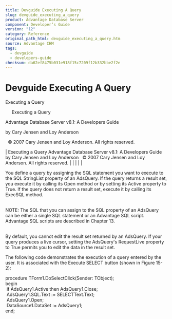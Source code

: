 ```yaml
---
title: Devguide Executing A Query
slug: devguide_executing_a_query
product: Advantage Database Server
component: Developer’s Guide
version: "12"
category: Reference
original_path_html: devguide_executing_a_query.htm
source: Advantage CHM
tags:
  - devguide
  - developers-guide
checksum: da62ef8475b031e918f15c7209f12b332bbe2f2e
---
```


# Devguide Executing A Query

Executing a Query

     Executing a Query

Advantage Database Server v8.1: A Developers Guide

by Cary Jensen and Loy Anderson

  © 2007 Cary Jensen and Loy Anderson. All rights reserved.

| Executing a Query  Advantage Database Server v8.1: A Developers Guide  by Cary Jensen and Loy Anderson    © 2007 Cary Jensen and Loy Anderson. All rights reserved. |  |  |  |  |

You define a query by assigning the SQL statement you want to execute to the SQL StringList property of an AdsQuery. If the query returns a result set, you execute it by calling its Open method or by setting its Active property to True. If the query does not return a result set, execute it by calling its ExecSQL method.

   
NOTE: The SQL that you can assign to the SQL property of an AdsQuery can be either a single SQL statement or an Advantage SQL script. Advantage SQL scripts are described in Chapter 13.  
 

By default, you cannot edit the result set returned by an AdsQuery. If your query produces a live cursor, setting the AdsQuery's RequestLive property to True permits you to edit the data in the result set.

The following code demonstrates the execution of a query entered by the user. It is associated with the Execute SELECT button (shown in Figure 15-2):

procedure TForm1.DoSelectClick(Sender: TObject);  
begin  
  if AdsQuery1.Active then AdsQuery1.Close;  
  AdsQuery1.SQL.Text := SELECTText.Text;  
  AdsQuery1.Open;  
  DataSource1.DataSet := AdsQuery1;  
end;
